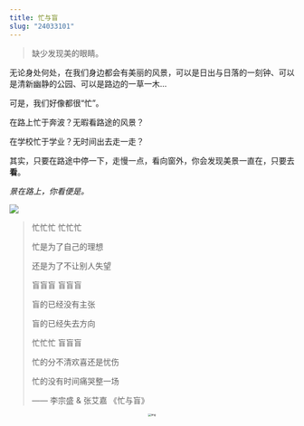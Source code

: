 ```yaml
---
title: 忙与盲
slug: "24033101"
---
```


> 缺少发现美的眼睛。

无论身处何处，在我们身边都会有美丽的风景，可以是日出与日落的一刻钟、可以是清新幽静的公园、可以是路边的一草一木...

可是，我们好像都很“忙”。

在路上忙于奔波？无暇看路途的风景？

在学校忙于学业？无时间出去走一走？

其实，只要在路途中停一下，走慢一点，看向窗外，你会发现美景一直在，只要去**看**。

*景在路上，你看便是。*

![](https://cdn.jsdelivr.net/gh/chousinbin/Image/202403311828293.jpg)

> 忙忙忙  忙忙忙
>
> 忙是为了自己的理想
>
> 还是为了不让别人失望
>
> 盲盲盲 盲盲盲
>
> 盲的已经没有主张
>
> 盲的已经失去方向
>
> 忙忙忙 盲盲盲
>
> 忙的分不清欢喜还是忧伤
>
> 忙的没有时间痛哭整一场
>
> —— 李宗盛 & 张艾嘉 《忙与盲》

<center>
    <img src="https://cdn.jsdelivr.net/gh/chousinbin/Image/202403311825165.jpeg" alt="img" style="zoom:33%;" />
</center>


